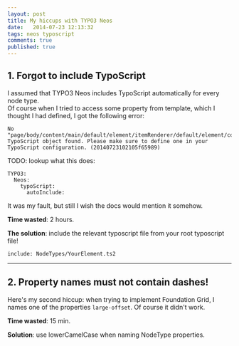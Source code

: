 ```yaml
---
layout: post
title: My hiccups with TYPO3 Neos
date:   2014-07-23 12:13:32
tags: neos typoscript
comments: true
published: true
---
```


## 1. Forgot to include TypoScript

I assumed that TYPO3 Neos includes TypoScript automatically for every node type.  
Of course when I tried to access some property from template, which I thought I had defined, I got the following  error:

```
No "page/body/content/main/default/element/itemRenderer/default/element/column0" TypoScript object found. Please make sure to define one in your TypoScript configuration. (20140723102105f65989)
```

TODO: lookup what this does:

```
TYPO3:
  Neos:
    typoScript:
      autoInclude:
```

It was my fault, but still I wish the docs would mention it somehow.

**Time wasted**: 2 hours.

**The solution**: include the relevant typoscript file from your root typoscript file!

```
include: NodeTypes/YourElement.ts2
```

---------

## 2. Property names must not contain dashes!

Here's my second hiccup: when trying to implement Foundation Grid, I names one of the properties `large-offset`. Of course it didn't work. 

**Time wasted**: 15 min.

**Solution**: use lowerCamelCase when naming NodeType properties.
